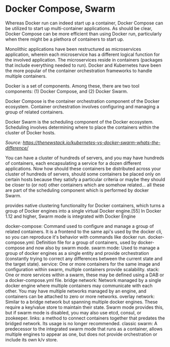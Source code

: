 # Docker Compose, Swarm #

Whereas Docker run can indeed start up a container, Docker Compose can be utilized to start up multi-container applications. As should be clear, Docker Compose can be more efficient than using Docker run, particularly when there might be a plethora of containers to start up.

Monolithic applications have been restructured as microservices application, wherein each microservice has a different logical function for the involved application. The microservices reside in containers (packages that include everything needed to run). Docker and Kubernetes have been the more popular of the container orchestration frameworks to handle multiple containers.

Docker is a set of components. Among these, there are two tool components: (1) Docker Compose, and (2) Docker Swarm.

Docker Compose is the container orchestration component of the Docker ecosystem. Container orchestration involves configuring and managing a group of related containers.

Docker Swarm is the scheduling component of the Docker ecosystem. Scheduling involves determining where to place the containers within the cluster of Docker hosts.


*Source: https://thenewstack.io/kubernetes-vs-docker-swarm-whats-the-difference/*


 You can have a cluster of hundreds of servers, and you may have hundreds of containers, each encapsulating a service for a dozen different applications. Now how should these containers be distributed across your cluster of hundreds of servers, should some containers be placed only on certain hosts because they satisfy a particular criteria or maybe they should be closer to (or not) other containers which are somehow related... all these are part of the scheduling component which is performed by docker Swarm.

provides native clustering functionality for Docker containers, which turns a group of Docker engines into a single virtual Docker engine.[55] In Docker 1.12 and higher, Swarm mode is integrated with Docker Engine

docker-compose: Command used to configure and manage a group of related containers. It is a frontend to the same api's used by the docker cli, so you can reproduce it's behavior with commands like docker run.
docker-compose.yml: Definition file for a group of containers, used by docker-compose and now also by swarm mode.
swarm mode: Used to manage a group of docker engines as a single entity and provide orchestration (constantly trying to correct any differences between the current state and the target state).
service: One or more containers for the same image and configuration within swarm, multiple containers provide scalability.
stack: One or more services within a swarm, these may be defined using a DAB or a docker-compose.yml file.
bridge network: Network managed by a single docker engine where multiple containers may communicate with each other. You may have multiple networks managed by an engine, and containers can be attached to zero or more networks.
overlay network: Similar to a bridge network but spanning multiple docker engines. These require a key/value store to maintain their state. Swarm mode provides this, but if swarm mode is disabled, you may also use etcd, consul, or zookeeper.
links: a method to connect containers together that predates the bridged network. Its usage is no longer recommended.
classic swarm: A predecessor to the integrated swarm mode that runs as a container, allows multiple engines to appear as one, but does not provide orchestration or include its own k/v store.
